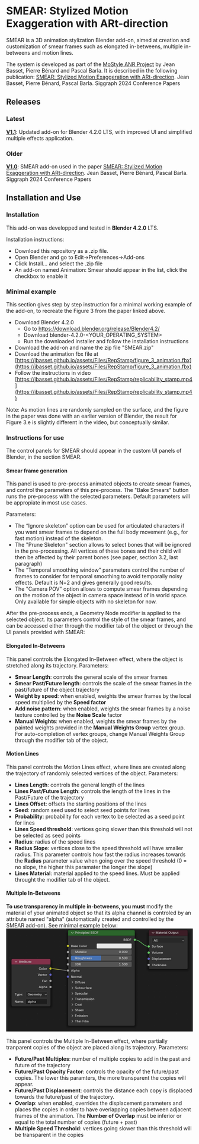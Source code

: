 # SMEAR: Stylized Motion Exaggeration with ARt-direction

SMEAR is a 3D animation stylization Blender add-on, aimed at creation and customization of smear frames such as elongated in-betweens, multiple in-betweens and motion lines.

The system is developed as part of the [MoStyle ANR Project](https://mostyle.github.io/) by Jean Basset, Pierre Bénard and Pascal Barla. It is described in the following publication:
[SMEAR: Stylized Motion Exaggeration with ARt-direction](https://hal.science/hal-04576817v1/document). Jean Basset, Pierre Bénard, Pascal Barla. Siggraph 2024 Conference Papers

## Releases

### Latest

**[V1.1](https://github.com/MoStyle/SMEAR/releases/tag/v1_1)**: Updated add-on for Blender 4.2.0 LTS, with improved UI and simplified multiple effects application.

### Older

**[V1.0](https://github.com/MoStyle/SMEAR/releases/tag/v1_0)**: SMEAR add-on used in the paper [SMEAR: Stylized Motion Exaggeration with ARt-direction](https://hal.science/hal-04576817v1/document). Jean Basset, Pierre Bénard, Pascal Barla. Siggraph 2024 Conference Papers

## Installation and Use

### Installation

This add-on was developped and tested in **Blender 4.2.0** LTS.

Installation instructions:
- Download this repository as a .zip file.
- Open Blender and go to Edit->Preferences->Add-ons
- Click Install... and select the .zip file
- An add-on named Animation: Smear should appear in the list, click the checkbox to enable it

### Minimal example

This section gives step by step instruction for a minimal working example of the add-on, to recreate the Figure 3 from the paper linked above.
- Download Blender 4.2.0
  - Go to https://download.blender.org/release/Blender4.2/
  - Download blender-4.2.0-<YOUR_OPERATING_SYSTEM>
  - Run the downloaded installer and follow the installation instructions
- Download the add-on and name the zip file "SMEAR.zip"
- Download the animation fbx file at [https://jbasset.github.io/assets/Files/RepStamp/figure_3_animation.fbx](https://jbasset.github.io/assets/Files/RepStamp/figure_3_animation.fbx)
- Follow the instructions in video [https://jbasset.github.io/assets/Files/RepStamp/replicability_stamp.mp4](https://jbasset.github.io/assets/Files/RepStamp/replicability_stamp.mp4)
  
Note: As motion lines are randomly sampled on the surface, and the figure in the paper was done with an earlier version of Blender, the result for Figure 3.e is slightly different in the video, but conceptually similar.

### Instructions for use

The control panels for SMEAR should appear in the custom UI panels of Blender, in the section SMEAR.

#### Smear frame generation

This panel is used to pre-process animated objects to create smear frames, and control the parameters of this pre-process. The "Bake Smears" button runs the pre-process with the selected parameters. Default parameters will be appropiate in most use cases.

Parameters:
- The “Ignore skeleton” option can be used for articulated characters if you want smear frames to depend on the full body movement (e.g., for fast motion) instead of the skeleton.
- The "Prune Skeleton" section allows to select bones that will be ignored in the pre-processing. All vertices of these bones and their child will then be affected by their parent bones (see paper, section 3.2, last paragraph)
- The “Temporal smoothing window” parameters control the number of frames to consider for temporal smoothing to avoid temporally noisy effects. Default is N=2 and gives generally good results.
- The "Camera POV" option allows to compute smear frames depending on the motion of the object in camera space instead of in world space. Only available for simple objects with no skeleton for now.

After the pre-process ends, a Geometry Node modifier is applied to the selected object. Its parameters control the style of the smear frames, and can be accessed either through the modifier tab of the object or through the UI panels provided with SMEAR:

#### Elongated In-Betweens

This panel controls the Elongated In-Between effect, where the object is stretched along its trajectory.
Parameters:
- **Smear Length**: controls the general scale of the smear frames
- **Smear Past/Future length**: controls the scale of the smear frames in the past/future of the object trajectory
- **Weight by speed**: when enabled, weights the smear frames by the local speed multiplied by the **Speed factor**
- **Add noise pattern**: when enabled, weights the smear frames by a noise texture controlled by the **Noise Scale** factor
- **Manual Weights**: when enabled, weights the smear frames by the painted weights provided in the **Manual Weights Group** vertex group. For auto-completion of vertex groups, change Manual Weights Group through the modifier tab of the object.

#### Motion Lines

This panel controls the Motion Lines effect, where lines are created along the trajectory of randomly selected vertices of the object.
Parameters:
- **Lines Length**: controls the general length of the lines
- **Lines Past/Future Length**: controls the length of the lines in the Past/Future of the trajectory
- **Lines Offset**: offsets the starting positions of the lines
- **Seed**: random seed used to select seed points for lines
- **Probability**: probability for each vertex to be selected as a seed point for lines
- **Lines Speed threshold**: vertices going slower than this threshold will not be selected as seed points
- **Radius**: radius of the speed lines
- **Radius Slope**: vertices close to the speed threshold will have smaller radius. This parameter controls how fast the radius increases towards the **Radius** parameter value when going over the speed threshold (0 = no slope, the higher this paramater the longer the slope)
- **Lines Material**: material applied to the speed lines. Must be applied throught the modifier tab of the object.

#### Multiple In-Betweens

**To use transparency in multiple in-betweens, you must** modify the material of your animated object so that its alpha channel is controled by an attribute named "alpha" (automatically created and controlled by the SMEAR add-on). See minimal example below:
![Minimal example for transparency of materials](images/material_transparency.PNG)

This panel controls the Multiple In-Between effect, where partially tranparent copies of the object are placed along its trajectory.
Parameters:
- **Future/Past Multiples**: number of multiple copies to add in the past and future of the trajectory
- **Future/Past Opacity Factor**: controls the opacity of the future/past copies. The lower this paramters, the more transparent the copies will appear.
- **Future/Past Displacement**: controls the distance each copy is displaced towards the future/past of the trajectory.
- **Overlap**: when enabled, overrides the displacement parameters and places the copies in order to have overlapping copies between adjacent frames of the animation. The **Number of Overlap** must be inferior or equal to the total number of copies (future + past)
- **Multiple Speed Threshold**: vertices going slower than this threshold will be transparent in the copies
